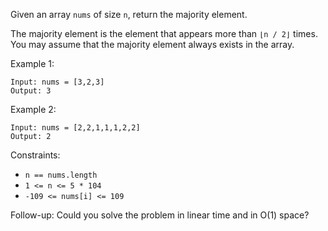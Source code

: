 Given an array `nums` of size `n`, return the majority element.

The majority element is the element that appears more than `⌊n / 2⌋` times. You may assume that the majority element always exists in the array.

 

Example 1:
```
Input: nums = [3,2,3]
Output: 3
```
Example 2:
```
Input: nums = [2,2,1,1,1,2,2]
Output: 2
 ```

Constraints:

- `n == nums.length`
- `1 <= n <= 5 * 104`
- `-109 <= nums[i] <= 109`
 

Follow-up: Could you solve the problem in linear time and in O(1) space?